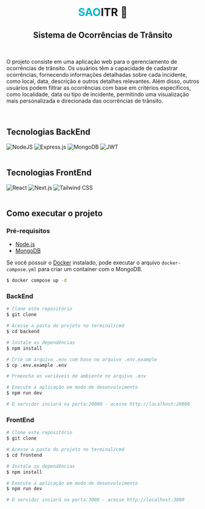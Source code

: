 <div align="center">
  <br>
    <h1 style="font-weight: bold;"><span style="color: rgb(6, 182, 212);">SAO</span>ITR 🚗</h1>
    <h2>Sistema de Ocorrências de Trânsito</h2>
</div>

<br>

<div>
<p>O projeto consiste em uma aplicação web para o gerenciamento de ocorrências de trânsito. Os usuários têm a capacidade de cadastrar ocorrências, fornecendo informações detalhadas sobre cada incidente, como local, data, descrição e outros detalhes relevantes. Além disso, outros usuários podem filtrar as ocorrências com base em critérios específicos, como localidade, data ou tipo de incidente, permitindo uma visualização mais personalizada e direcionada das ocorrências de trânsito.</p>
</div>

<br>

<div>
<h2 style="font-weight: bold;">Tecnologias BackEnd</h2>
<span><img src="https://img.shields.io/badge/node.js-6DA55F?style=for-the-badge&logo=node.js&logoColor=white" alt="NodeJS"></span>
<span><img src="https://img.shields.io/badge/express.js-%23404d59.svg?style=for-the-badge&logo=express&logoColor=%2361DAFB" alt="Express.js"></span>
<span><img src="https://img.shields.io/badge/MongoDB-%234ea94b.svg?style=for-the-badge&logo=mongodb&logoColor=white" alt="MongoDB"></span>
<span><img src="https://img.shields.io/badge/JWT-black?style=for-the-badge&logo=JSON%20web%20tokens" alt="JWT"></span>
</div>

<br>

<div>
<h2 style="font-weight: bold;">Tecnologias FrontEnd</h2>
<span><img src="https://img.shields.io/badge/react-%2320232a.svg?style=for-the-badge&logo=react&logoColor=%2361DAFB" alt="React"></span>
<span><img src="https://img.shields.io/badge/Next-black?style=for-the-badge&logo=next.js&logoColor=white" alt="Next.js"></span>
<span><img src="https://img.shields.io/badge/tailwindcss-%2338B2AC.svg?style=for-the-badge&logo=tailwind-css&logoColor=white" alt="Tailwind CSS"></span>
</div>

<br>

<h2 style="font-weight: bold;">Como executar o projeto</h2>

<h3 style="font-weight: bold;">Pré-requisitos</h3>

<div>
<ul>
  <li><a href="https://nodejs.org/en/" target="_blank">Node.js</a></li>
  <li><a href="https://www.mongodb.com/" target="_blank">MongoDB</a></li>
</ul>
</div>

Se você possuir o <a href="https://www.docker.com/" target="_blank">Docker</a> instalado, pode executar o arquivo `docker-compose.yml` para criar um container com o MongoDB.

```bash
$ docker compose up -d
```

<h3 style="font-weight: bold;">BackEnd</h3>

```bash
# Clone este repositório
$ git clone

# Acesse a pasta do projeto no terminal/cmd
$ cd backend

# Instale as dependências
$ npm install

# Crie um arquivo .env com base no arquivo .env.example
$ cp .env.example .env

# Preencha as variáveis de ambiente no arquivo .env

# Execute a aplicação em modo de desenvolvimento
$ npm run dev

# O servidor inciará na porta:20000 - acesse http://localhost:20000
```

<h3 style="font-weight: bold;">FrontEnd</h3>

```bash
# Clone este repositório
$ git clone

# Acesse a pasta do projeto no terminal/cmd
$ cd frontend

# Instale as dependências
$ npm install

# Execute a aplicação em modo de desenvolvimento
$ npm run dev

# O servidor inciará na porta:3000 - acesse http://localhost:3000
```
